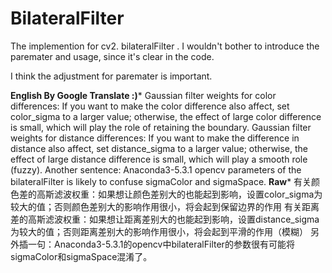 # BilateralFilter
The implemention for cv2. bilateralFilter .
I wouldn't bother to introduce the paremater and usage, since it's clear in the code.

I think the adjustment for paremater is important.

********English By Google Translate :)*********
Gaussian filter weights for color differences: If you want to make the color difference also affect, set color_sigma to a larger value; otherwise, the effect of large color difference is small, which will play the role of retaining the boundary.
Gaussian filter weights for distance differences: If you want to make the difference in distance also affect, set distance_sigma to a larger value; otherwise, the effect of large distance difference is small, which will play a smooth role (fuzzy).
Another sentence: Anaconda3-5.3.1 opencv parameters of the bilateralFilter is likely to confuse sigmaColor and sigmaSpace.
********Raw*********
有关颜色差的高斯滤波权重：如果想让颜色差别大的也能起到影响，设置color_sigma为较大的值；否则颜色差别大的影响作用很小，将会起到保留边界的作用
有关距离差的高斯滤波权重：如果想让距离差别大的也能起到影响，设置distance_sigma为较大的值；否则距离差别大的影响作用很小，将会起到平滑的作用（模糊）
另外插一句：Anaconda3-5.3.1的opencv中bilateralFilter的参数很有可能将sigmaColor和sigmaSpace混淆了。
